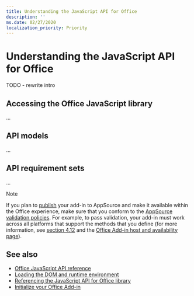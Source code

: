 ```yaml
---
title: Understanding the JavaScript API for Office
description: ''
ms.date: 02/27/2020
localization_priority: Priority
---
```


# Understanding the JavaScript API for Office

TODO - rewrite intro

## Accessing the Office JavaScript library

...

## API models

...

## API requirement sets

...







> [!NOTE]
> If you plan to [publish](../publish/publish.md) your add-in to AppSource and make it available within the Office experience, make sure that you conform to the [AppSource validation policies](/office/dev/store/validation-policies). For example, to pass validation, your add-in must work across all platforms that support the methods that you define (for more information, see [section 4.12](/office/dev/store/validation-policies#4-apps-and-add-ins-behave-predictably) and the [Office Add-in host and availability page](../overview/office-add-in-availability.md)). 

## See also

- [Office JavaScript API reference](../reference/javascript-api-for-office.md)
- [Loading the DOM and runtime environment](loading-the-dom-and-runtime-environment.md)
- [Referencing the JavaScript API for Office library](referencing-the-javascript-api-for-office-library-from-its-cdn.md)
- [Initialize your Office Add-in](initialize-add-in.md)
